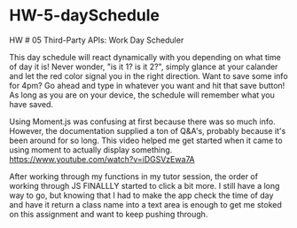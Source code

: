 # HW-5-daySchedule
HW # 05 Third-Party APIs: Work Day Scheduler

This day schedule will react dynamically with you depending on what time of day it is! Never wonder, "is it 1? is it 2?", simply glance at your calander and let the red color signal you in the right direction. 
Want to save some info for 4pm? Go ahead and type in whatever you want and hit that save button! As long as you are on your device, the schedule will remember what you have saved. 

Using Moment.js was confusing at first because there was so much info. However, the documentation supplied a ton of Q&A's, probably because it's been around for so long. 
This video helped me get started when it came to using moment to actually display something.
https://www.youtube.com/watch?v=iDGSVzEwa7A

After working through my functions in my tutor session, the order of working through JS FINALLLY started to click a bit more. I still have a long way to go, but knowing that I had to make the app check the time of day and have it return a class name into a text area is enough to get me stoked on this assignment and want to keep pushing through.